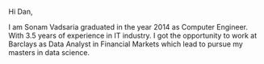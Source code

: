 
Hi Dan,

I am Sonam Vadsaria graduated in the year 2014 as Computer Engineer. With 3.5 years of experience in IT industry. I got the opportunity to work at Barclays as Data Analyst in Financial Markets which lead to pursue my masters in data science.
